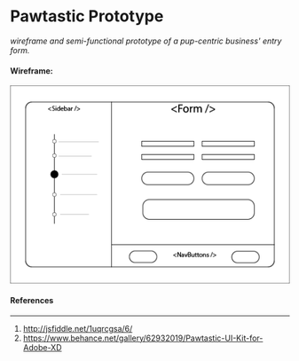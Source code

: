 # Pawtastic Prototype

*wireframe and semi-functional prototype of a pup-centric business' entry form.*

#### Wireframe: 

![wireframe](./pawtastic/src/images/wireframe.png)

#### References
-----
1. http://jsfiddle.net/1uqrcgsa/6/
2. https://www.behance.net/gallery/62932019/Pawtastic-UI-Kit-for-Adobe-XD

